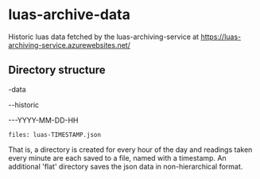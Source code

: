 # luas-archive-data
Historic luas data fetched by the luas-archiving-service at https://luas-archiving-service.azurewebsites.net/

## Directory structure
-data

--historic

---YYYY-MM-DD-HH

    files: luas-TIMESTAMP.json
    
That is, a directory is created for every hour of the day and readings taken every minute are each saved to a file, named with a timestamp. An additional 'flat' directory saves the json data in non-hierarchical format.
    

